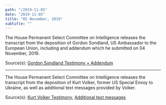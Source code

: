 ```yaml
---
path: "/2019-11-05"
date: "2019-11-05"
title: "05 November, 2019"
subtitle: ""
---
```


The House Permanent Select Committee on Intelligence releases the transcript from the deposition of Gordon Sondland, US Ambassador to the European Union, including and addendum which he submitted on 04 November, 2019.

<span class="sources">
Source(s): <a href="https://docs.house.gov/meetings/IG/IG00/CPRT-116-IG00-D006.pdf" target="_blank" rel="noopener noreferrer">Gordon Sondland Testimony + Addendum</a>
</span>

---

The House Permanent Select Committee on Intelligence releases the transcript from the deposition of Kurt Volker, former US Special Envoy to Ukraine, as well as additional text messages provided by Volker.

<span class="sources">
Source(s): <a href="https://docs.house.gov/meetings/IG/IG00/CPRT-116-IG00-D007.pdf" target="_blank" rel="noopener noreferrer">Kurt Volker Testimony</a>, <a href="https://docs.house.gov/meetings/IG/IG00/CPRT-116-IG00-D005.pdf" target="_blank" rel="noopener noreferrer">Additional text messages</a> 
</span>
